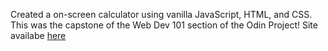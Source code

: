 Created a on-screen calculator using vanilla JavaScript, HTML, and CSS. This was the capstone of the Web Dev 101 section of the Odin Project! Site availabe [here](https://mvangin.github.io/calculator/)
